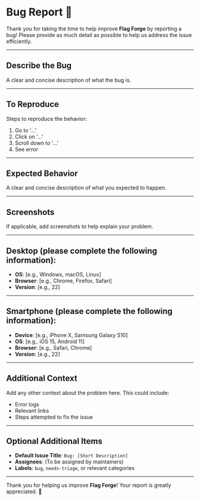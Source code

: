 # Bug Report 🐞

Thank you for taking the time to help improve **Flag Forge** by reporting a bug! Please provide as much detail as possible to help us address the issue efficiently.

---

## Describe the Bug  
A clear and concise description of what the bug is.

---

## To Reproduce  
Steps to reproduce the behavior:
1. Go to '...'
2. Click on '...'
3. Scroll down to '...'
4. See error

---

## Expected Behavior  
A clear and concise description of what you expected to happen.

---

## Screenshots  
If applicable, add screenshots to help explain your problem.  

---

## Desktop (please complete the following information):  
- **OS**: [e.g., Windows, macOS, Linux]  
- **Browser**: [e.g., Chrome, Firefox, Safari]  
- **Version**: [e.g., 22]  

---

## Smartphone (please complete the following information):  
- **Device**: [e.g., iPhone X, Samsung Galaxy S10]  
- **OS**: [e.g., iOS 15, Android 11]  
- **Browser**: [e.g., Safari, Chrome]  
- **Version**: [e.g., 22]  

---

## Additional Context  
Add any other context about the problem here. This could include:  
- Error logs  
- Relevant links  
- Steps attempted to fix the issue  

---

## Optional Additional Items  
- **Default Issue Title**: `Bug: [Short Description]`  
- **Assignees**: (To be assigned by maintainers)  
- **Labels**: `bug`, `needs-triage`, or relevant categories  

---

Thank you for helping us improve **Flag Forge**! Your report is greatly appreciated. 🚀
